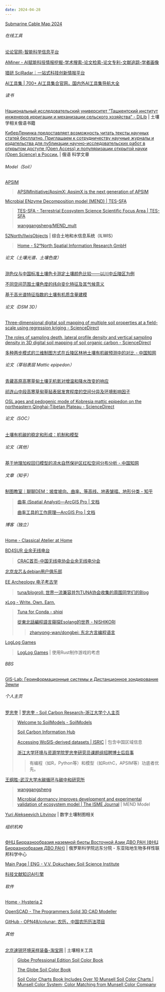 ```yaml
---
date: 2024-04-28
---
```


[Submarine Cable Map 2024](https://submarine-cable-map-2024.telegeography.com/)

###### 在线工具

[论论官网-智能科学信息平台](https://www.lunlunapp.com/)

[AMiner - AI赋能科技情报挖掘-学术搜索-论文检索-论文专利-文献追踪-学者画像](https://www.aminer.cn/)

[猎研 SciRadar｜一站式科技创新情报平台](https://www.sciradar.com/)

[AI工具集 | 700+ AI工具集合官网，国内外AI工具集导航大全](https://ai-bot.cn/)

###### 读书

[Национальный исследовательский университет “Ташкентский институт инженеров ирригации и механизации сельского хозяйства“ - DiLib](https://library.tiiame.uz/ru) | 土壤学相关俄语书籍

[КиберЛенинка предоставляет возможность читать тексты научных статей бесплатно. Приглашаем к сотрудничеству научные журналы и издательства для публикации научно-исследовательских работ в открытом доступе (Open Access) и популяризации открытой науки (Open Science) в России.](https://cyberleninka.ru/) | 俄语 科学文章

###### Model（Soil）

[APSIM](https://www.apsim.info/) 

> [APSIMInitiative/ApsimX: ApsimX is the next generation of APSIM](https://github.com/APSIMInitiative/ApsimX)

[Microbial ENzyme Decomposition model (MEND) | TES-SFA](https://tes-sfa.ornl.gov/node/8)

> [TES-SFA - Terrestrial Ecosystem Science Scientific Focus Area | TES-SFA](https://tes-sfa.ornl.gov/)
>
> [wanggangsheng/MEND_mult](https://github.com/wanggangsheng/MEND_mult)

[52North/IlwisObjects](https://github.com/52North/IlwisObjects) | 综合土地和水信息系统（ILWIS）

> [Home - 52°North Spatial Information Research GmbH](https://52north.org/)

###### 论文（土壤光谱、土壤色度）

[测色仪与中国标准土壤色卡测定土壤颜色比较——以川中丘陵区为例](http://pedologica.issas.ac.cn/html/trxb/2019/1/trxb201801040012.htm)

[不同空间范围土壤色度的纬向变化特征及其气候意义](http://pedologica.issas.ac.cn/html/trxb/2020/5/trxb201904080180.htm)

[基于高光谱特征指数的土壤有机质含量建模](http://pedologica.issas.ac.cn/html/trxb/2021/1/trxb201912230691.htm)

###### 论文（DSM 3D）

[Three-dimensional digital soil mapping of multiple soil properties at a field-scale using regression kriging - ScienceDirect](https://www.sciencedirect.com/science/article/pii/S0016706119302125)

[The roles of sampling depth, lateral profile density and vertical sampling density in 3D digital soil mapping of soil organic carbon - ScienceDirect](https://www.sciencedirect.com/science/article/pii/S0016706124000697)

[多种两步模式的三维制图方式在丘陵区林地土壤有机碳预测中的对比 - 中国知网](https://kns.cnki.net/kcms2/article/abstract?v=29axctaKF3yF311EiUhUhpO2MyVCsw_lg-UpsO_dVsVFLXpYlovgv-ARtLeeptQFIZw4EvNjtgWpvw7XTULL98WWkEUgLeh5jmIWqyKnOjH8cyXsjBpGnmOXjSTK_YbWR-rqlBGyqTE=&uniplatform=NZKPT&language=CHS)

###### 论文（草毡表层 Mattic epipedon）

[青藏高原高寒草甸土壤无机氮对增温和降水改变的响应](https://xbna.pku.edu.cn/CN/abstract/abstract3006.shtml)

[祁连山中段高寒草甸草毡表层发育程度的空间分异及环境影响因子](https://www.ecologica.cn/stxb/ch/html/2017/20/stxb201608031598.htm)

[OSL ages and pedogenic mode of Kobresia mattic epipedon on the northeastern Qinghai-Tibetan Plateau - ScienceDirect](https://www.sciencedirect.com/science/article/pii/S0341816223000036)

###### 论文（SOC）

[土壤有机碳的稳定和形成：机制和模型](http://j.bjfu.edu.cn/cn/article/doi/10.12171/j.1000-1522.20220183?viewType=HTML)

###### 论文（其他）

[基于地理加权回归模型的凉水自然保护区红松空间分布分析 - 中国知网](https://kns.cnki.net/kcms2/article/abstract?v=yqeyU9EK6jTHnCHM98wtGcg-S6DtyC6udcrl7rWEo6dQcvUzF2BlUqpEjtyyvIn9akX2MHMBRGsrGYxzA4ADym1sXwXB4Xy1cfCWo8X2rFTEQ0lAx4WU7O-Ldea46mP10g_rZWIAYHM=&uniplatform=NZKPT&language=gb)

###### 文章（知乎）

[制图教室｜聊聊DEM：坡度坡向、曲率、等高线、地表皱褶、地形分类 - 知乎](https://zhuanlan.zhihu.com/p/373191649)

> [曲率 (Spatial Analyst)—ArcGIS Pro | 文档](https://pro.arcgis.com/zh-cn/pro-app/latest/tool-reference/spatial-analyst/curvature.htm)
> 
> [曲率工具的工作原理—ArcGIS Pro | 文档](https://pro.arcgis.com/zh-cn/pro-app/latest/tool-reference/3d-analyst/how-curvature-works.htm)

###### 博客（独立）

[Home - Classical Atelier at Home](https://classicalatelierathome.com/)

[BD4SUR 业余无线电台](https://bd4sur.com/)

> [CRAC首页-中国无线电协会业余无线电分会](http://www.crac.org.cn/Home/Index)

[北京龙芯＆debian用户俱乐部](https://www.bjlx.org.cn/)

[EE Archeology 电子考古学](http://7400.me/)

> [tuna/blogroll: 世界一流兼容并包TUNA协会收集的周围同学们的Blog](https://github.com/tuna/blogroll)

[xLog - Write. Own. Earn.](https://xlog.app/)

> [Tuna for Conda - shiqi](https://shiqi.xlog.app/Tuna-for-Conda?locale=zh)
>
> [從東北話編程語言窺探Esolang的世界 - NISHIKORI](https://nishikori.xlog.app/dongbei)
> > 
> > [zhanyong-wan/dongbei: 东北方言编程语言](https://github.com/zhanyong-wan/dongbei)

[LogLog Games](https://loglog.games/)

> [LogLog Games](https://loglog.games/blog/leaving-rust-gamedev/) | 使用Rust制作游戏的考虑

###### BBS

[GIS-Lab: Геоинформационные системы и Дистанционное зондирование Земли](https://gis-lab.info/)

###### 个人主页

[罗忠奎](https://ereh.zju.edu.cn/2021/0527/c58346a2379043/page.psp) | [罗忠奎 - Soil Carbon Research-浙江大学个人主页](https://person.zju.edu.cn/luozhongkui)

> [Welcome to SoilModels - SoilModels](https://soilmodels.com/)
> 
> [Soil Carbon Information Hub](https://international-soil-radiocarbon-database.github.io/SOC-Hub/)
> 
> [Accessing WoSIS-derived datasets | ISRIC](https://www.isric.org/explore/wosis/accessing-wosis-derived-datasets) | 包含中国区域信息
> 
> [浙江大学环境与资源学院罗忠奎研究员课题组招聘博士后启事](https://hr.zju.edu.cn/postdoctor/2020/0325/c29115a1999799/page.htm)
> 
> > 有编程（如R，Python等）和模型（如RothC，APSIM等）功底者优先。

[王纲胜-武汉大学水碳循环与碳中和研究所](https://iwcn.whu.edu.cn/info/1058/1012.htm)

> [wanggangsheng](https://github.com/wanggangsheng)
> 
> [Microbial dormancy improves development and experimental validation of ecosystem model | The ISME Journal](https://www.nature.com/articles/ismej2014120) | MEND Model

[Yuri Alekseevich Litvinov](https://sfedu.ru/person/yualitvinov) | 数字土壤制图相关

###### 组织机构

[ФНЦ Биоразнообразия наземной биоты Восточной Азии ДВО РАН (ФНЦ Биоразнообразия ДВО РАН)](https://www.biosoil.ru/Home) | 俄罗斯科学院远东分院 - 东亚陆地生物多样性联邦科学中心

[Main Page | ENG - V.V. Dokuchaev Soil Science Institute](https://eng.esoil.ru/)

[科技文献知识AI引擎](http://sciengine.las.ac.cn/)

###### 软件

[Home - Hysteria 2](https://hysteria.network/)

[OpenSCAD - The Programmers Solid 3D CAD Modeller](https://openscad.org/index.html)

[GitHub - OPN48/cnlunar: 农历，中国农历历法项目](https://github.com/OPN48/cnlunar)

###### 其他

[北京速锐环境采样装备-淘宝网](https://shop231473979.taobao.com/shop/view_shop.htm) | 土壤相关工具

> [Globe Professional Edition Soil Color Book](https://www.forestry-suppliers.com/p/77384/38902/globe-professional-edition-soil-color-book)
> 
> [The Globe Soil Color Book](https://www.forestry-suppliers.com/p/77369/38901/the-globe-soil-color-book)
> 
> [Soil Color Charts Book Includes Over 10 Munsell Soil Color Charts | Munsell Color System; Color Matching from Munsell Color Company](https://munsell.com/color-products/color-communications-products/environmental-color-communication/munsell-soil-color-charts/)

